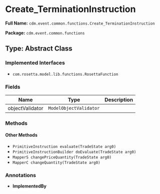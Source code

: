 # Create_TerminationInstruction

**Full Name:** `cdm.event.common.functions.Create_TerminationInstruction`

**Package:** `cdm.event.common.functions`

## Type: Abstract Class

### Implemented Interfaces

- `com.rosetta.model.lib.functions.RosettaFunction`

### Fields

| Name | Type | Description |
|------|------|-------------|
| objectValidator | `ModelObjectValidator` |  |

### Methods

#### Other Methods

- `PrimitiveInstruction evaluate(TradeState arg0)`
- `PrimitiveInstructionBuilder doEvaluate(TradeState arg0)`
- `MapperS changePriceQuantity(TradeState arg0)`
- `MapperC changeQuantity(TradeState arg0)`

### Annotations

- **ImplementedBy**

